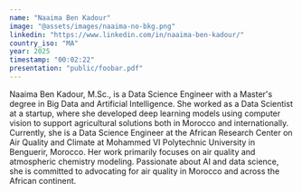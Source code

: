 ```yaml
---
name: "Naaima Ben Kadour"
image: "@assets/images/naaima-no-bkg.png"
linkedin: "https://www.linkedin.com/in/naaima-ben-kadour/"
country_iso: "MA"
year: 2025
timestamp: "00:02:22"
presentation: "public/foobar.pdf"
---
```


Naaima Ben Kadour, M.Sc., is a Data Science Engineer with a Master's degree in Big Data and Artificial Intelligence. She worked as a Data Scientist at a startup, where she developed deep learning models using computer vision to support agricultural solutions both in Morocco and internationally. Currently, she is a Data Science Engineer at the African Research Center on Air Quality and Climate at Mohammed VI Polytechnic University in Benguerir, Morocco. Her work primarily focuses on air quality and atmospheric chemistry modeling. Passionate about AI and data science, she is committed to advocating for air quality in Morocco and across the African continent.
